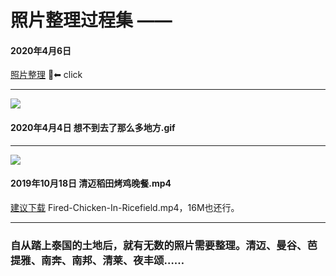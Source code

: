 # 照片整理过程集 ——

#### 2020年4月6日

[照片整理](https://github.com/raffello/photo-organizer-Thai/projects/2) 📍⬅ click

***

![](https://user-images.githubusercontent.com/63034623/78558389-06c6f480-7845-11ea-9547-4b306329075c.gif)

#### 2020年4月4日 想不到去了那么多地方.gif

***

![](https://user-images.githubusercontent.com/63034623/78557520-848a0080-7843-11ea-9767-a698b4c4cedd.png)

#### 2019年10月18日 清迈稻田烤鸡晚餐.mp4

[建议下载](https://github.com/raffello/photo-organizer-Thai/blob/master/Fired-Chicken-In-Ricefield.mp4) Fired-Chicken-In-Ricefield.mp4，16M也还行。

***

### 自从踏上泰国的土地后，就有无数的照片需要整理。清迈、曼谷、芭提雅、南奔、南邦、清莱、夜丰颂……
